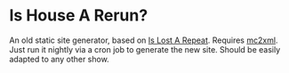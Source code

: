Is House A Rerun?
=============

An old static site generator, based on [Is Lost A Repeat](http://www.islostarepeat.com). Requires [mc2xml](http://mc2xml.hosterbox.net/). Just run it nightly via a cron job to generate the new site.  Should be easily adapted to any other show. 
